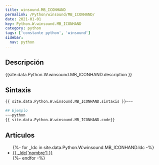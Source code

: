 ```yaml
---
title: winsound.MB_ICONHAND
permalink: /Python/winsound/MB_ICONHAND/
date: 2021-01-01
key: Python.W.winsound.MB_ICONHAND
category: python
tags: ['constante python', 'winsound']
sidebar: 
  nav: python
---
```


## Descripción
{{site.data.Python.W.winsound.MB_ICONHAND.description }}

## Sintaxis
~~~python
{{ site.data.Python.W.winsound.MB_ICONHAND.sintaxis }}~~~

## Ejemplo
~~~python
{{ site.data.Python.W.winsound.MB_ICONHAND.code}}
~~~

## Artículos
<ul>
{%- for _ldc in site.data.Python.W.winsound.MB_ICONHAND.ldc -%}
   <li>
       <a href="{{_ldc['url'] }}">{{ _ldc['nombre'] }}</a>
   </li>
{%- endfor -%}
</ul>
